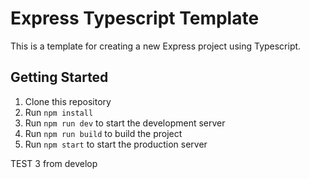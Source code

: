 # Express Typescript Template

This is a template for creating a new Express project using Typescript.

## Getting Started

1. Clone this repository
2. Run `npm install`
3. Run `npm run dev` to start the development server
4. Run `npm run build` to build the project
5. Run `npm start` to start the production server

TEST 3 from develop